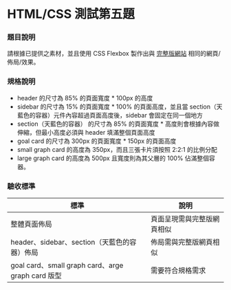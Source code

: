 # HTML/CSS 測試第五題

### 題目說明

請根據已提供之素材，並且使用 CSS Flexbox 製作出與 [完整版網站](https://wucareer-f2e-html-test-5.netlify.app/) 相同的網頁/佈局/效果。

### 規格說明

- header 的尺寸為 85% 的頁面寬度 \* 100px 的高度
- sidebar 的尺寸為 15% 的頁面寬度 \* 100% 的頁面高度，並且當 section（天藍色的容器）元件內容超過頁面高度後，sidebar 會固定在同一個地方
- section（天藍色的容器） 的尺寸為 85% 的頁面寬度 \* 高度則會根據內容做伸縮，但最小高度必須與 header 填滿整個頁面高度
- goal card 的尺寸為 300px 的頁面寬度 \* 150px 的頁面高度
- small graph card 的高度為 350px，而且三張卡片須按照 2:2:1 的比例分配
- large graph card 的高度為 500px 且寬度則為其父層的 100% 佔滿整個容器。

### 驗收標準

| 標準                                              | 說明                       |
| ------------------------------------------------- | -------------------------- |
| 整體頁面佈局                                      | 頁面呈現需與完整版網頁相似 |
| header、sidebar、section（天藍色的容器）佈局      | 佈局需與完整版網頁相似     |
| goal card、small graph card、arge graph card 版型 | 需要符合規格需求           |
